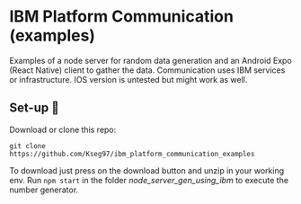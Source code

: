# IBM Platform Communication (examples)

Examples of a node server for random data generation and an Android Expo (React Native) client to gather the data. Communication uses IBM services or infrastructure. IOS version is untested but might work as well.

## Set-up 🤬

Download or clone this repo:

`git clone https://github.com/Kseg97/ibm_platform_communication_examples`

To download just press on the download button and unzip in your working env.
Run `npm start` in the folder *node_server_gen_using_ibm* to execute the number generator.
